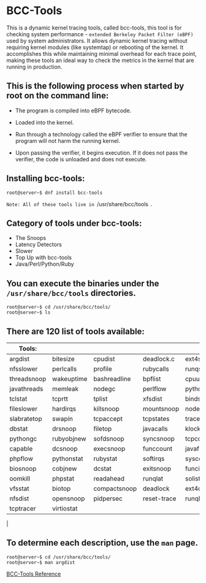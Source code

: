 # BCC-Tools
 This is a dynamic kernel tracing tools, called bcc-tools, this tool is for checking system performance - `extended Berkeley Packet Filter (eBPF)` used by system administrators.  It allows dynamic kernel tracing without requiring kernel modules (like systemtap) or rebooting of the kernel. It accomplishes this while maintaining minimal overhead for each trace point, making these tools an ideal way to check the metrics in the kernel that are running in production.
 
## This is the following process when started by root on the command line:

* The program is compiled into eBPF bytecode.

* Loaded into the kernel.

* Run through a technology called the eBPF verifier to ensure that the 
    program  will not harm the running kernel.

* Upon passing the verifier, it begins execution. If it does not pass        the verifier, the code is unloaded and does not execute.

## Installing bcc-tools:
```
root@server~$ dnf install bcc-tools 
```
`Note: All of these tools live in `/usr/share/bcc/tools `.`

## Category of tools under bcc-tools:

* The Snoops
* Latency Detectors
* Slower
* Top Up with bcc-tools
* Java/Perl/Python/Ruby

## You can execute the binaries under the `/usr/share/bcc/tools` directories.
```
root@server~$ cd /usr/share/bcc/tools/
root@server~$ ls
```
## There are 120 list of tools available:

| Tools: |  |  |  |  |  |  |  |
---| ---| ---| ---|---| ---| ---| ---|
| argdist | bitesize | cpudist | deadlock.c | ext4slower | funcslower | javastat | mdflush |
| nfsslower | perlcalls | profile | rubycalls | runqslower | stackcount | tclobjnew | tcpretrans |
| threadsnoop | wakeuptime | bashreadline | bpflist | cpuunclaimed | dirtop | filelife | gethostlatency | 
| javathreads | memleak | nodegc | perlflow | pythoncalls  | rubyflow | shmsnoop | statsnoop | 
| tclstat | tcprtt | tplist | xfsdist | bindsnoop | cachestat | dbslower | doc | 
| fileslower | hardirqs | killsnoop | mountsnoop | nodestat   | perlstat | pythonflow | rubygc | 
| slabratetop | swapin | tcpaccept | tcpstates | trace | xfsslower | biolatency | cachetop | 
| dbstat | drsnoop | filetop | javacalls | klockstat | mysqld_qslower | offcputime | phpcalls | 
| pythongc | rubyobjnew | sofdsnoop | syncsnoop | tcpconnect | tcpsubnet | ttysnoop | biolatpcts | 
| capable | dcsnoop | execsnoop | funccount | javaflow       | kvmexit | netqtop | offwaketime | 
| phpflow | pythonstat  | rubystat | softirqs | syscount   | tcpconnlat | tcpsynbl | vfscount | 
| biosnoop | cobjnew | dcstat | exitsnoop | funcinterval | javagc | lib | netqtop.c | 
| oomkill | phpstat | readahead | runqlat | solisten | tclcalls  | tcpdrop | tcptop | 
| vfsstat | biotop | compactsnoop | deadlock | ext4dist | funclatency  | javaobjnew | llcstat | 
| nfsdist | opensnoop | pidpersec | reset-trace | runqlen | sslsniff  | tclflow | tcplife | 
| tcptracer | virtiostat 
|

## To determine each description, use the `man` page.
```
root@server~$ cd /usr/share/bcc/tools/
root@server~$ man argdist
```
[BCC-Tools Reference](https://blogs.oracle.com/linux/post/block-layer-observability-with-bcc-tools)